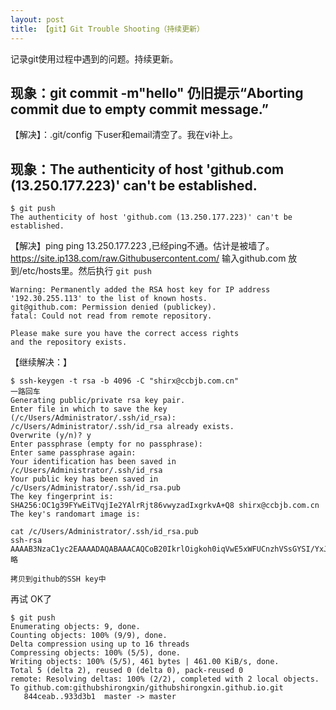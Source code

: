 ```yaml
---
layout: post
title: 【git】Git Trouble Shooting（持续更新）
---
```


记录git使用过程中遇到的问题。持续更新。

## 现象：git commit -m"hello" 仍旧提示“Aborting commit due to empty commit message.”
【解决】：.git/config 下user和email清空了。我在vi补上。

## 现象：The authenticity of host 'github.com (13.250.177.223)' can't be established.
```
$ git push
The authenticity of host 'github.com (13.250.177.223)' can't be established.
```
【解决】ping ping 13.250.177.223 ,已经ping不通。估计是被墙了。
https://site.ip138.com/raw.Githubusercontent.com/ 输入github.com
放到/etc/hosts里。然后执行
`git push`

```
Warning: Permanently added the RSA host key for IP address '192.30.255.113' to the list of known hosts.
git@github.com: Permission denied (publickey).
fatal: Could not read from remote repository.

Please make sure you have the correct access rights
and the repository exists.
```

【继续解决：】
```
$ ssh-keygen -t rsa -b 4096 -C "shirx@ccbjb.com.cn"
一路回车
Generating public/private rsa key pair.
Enter file in which to save the key (/c/Users/Administrator/.ssh/id_rsa):
/c/Users/Administrator/.ssh/id_rsa already exists.
Overwrite (y/n)? y
Enter passphrase (empty for no passphrase):
Enter same passphrase again:
Your identification has been saved in /c/Users/Administrator/.ssh/id_rsa
Your public key has been saved in /c/Users/Administrator/.ssh/id_rsa.pub
The key fingerprint is:
SHA256:OC1g39FYwEiTVqjIe2YAlrRjt86vwyzadIxgrkvA+Q8 shirx@ccbjb.com.cn
The key's randomart image is:

cat /c/Users/Administrator/.ssh/id_rsa.pub
ssh-rsa AAAAB3NzaC1yc2EAAAADAQABAAACAQCoB20IkrlOigkoh0iqVwE5xWFUCnzhVSsGYSI/YxJogEzqBguI5eCnMnOGbM0+tGtNIhexO308MOxjSz90/LEdw9EoZtfmq1mUyJZ80/略

拷贝到github的SSH key中

```
再试 OK了
```
$ git push
Enumerating objects: 9, done.
Counting objects: 100% (9/9), done.
Delta compression using up to 16 threads
Compressing objects: 100% (5/5), done.
Writing objects: 100% (5/5), 461 bytes | 461.00 KiB/s, done.
Total 5 (delta 2), reused 0 (delta 0), pack-reused 0
remote: Resolving deltas: 100% (2/2), completed with 2 local objects.
To github.com:githubshirongxin/githubshirongxin.github.io.git
   844ceab..933d3b1  master -> master
```